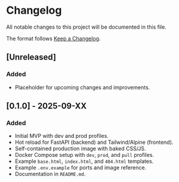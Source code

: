 # Changelog

All notable changes to this project will be documented in this file.

The format follows [Keep a Changelog](https://keepachangelog.com/en/1.1.0/).

## [Unreleased]

### Added

- Placeholder for upcoming changes and improvements.

## [0.1.0] - 2025-09-XX

### Added

- Initial MVP with dev and prod profiles.
- Hot reload for FastAPI (backend) and Tailwind/Alpine (frontend).
- Self-contained production image with baked CSS/JS.
- Docker Compose setup with `dev`, `prod`, and `pull` profiles.
- Example `base.html`, `index.html`, and `404.html` templates.
- Example `.env.example` for ports and image reference.
- Documentation in `README.md`.

